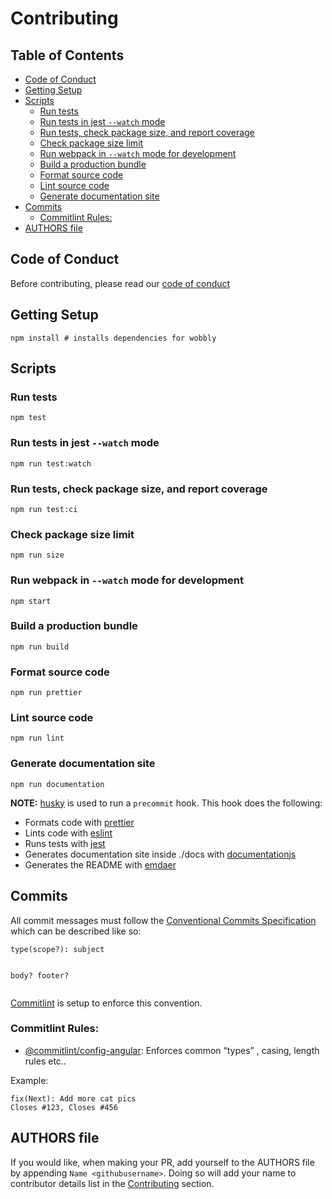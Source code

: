 <!--
  This file was generated by emdaer

  Its template can be found at .emdaer/CONTRIBUTING.emdaer.md
-->

<h1 id="contributing">Contributing</h1>
<h2 id="table-of-contents">Table of Contents</h2>

<ul>
<li><a href="#code-of-conduct">Code of Conduct</a></li>
<li><a href="#getting-setup">Getting Setup</a></li>
<li><a href="#scripts">Scripts</a><ul>
<li><a href="#run-tests">Run tests</a></li>
<li><a href="#run-tests-in-jest---watch-mode">Run tests in jest <code>--watch</code> mode</a></li>
<li><a href="#run-tests-check-package-size-and-report-coverage">Run tests, check package size, and report coverage</a></li>
<li><a href="#check-package-size-limit">Check package size limit</a></li>
<li><a href="#run-webpack-in---watch-mode-for-development">Run webpack in <code>--watch</code> mode for development</a></li>
<li><a href="#build-a-production-bundle">Build a production bundle</a></li>
<li><a href="#format-source-code">Format source code</a></li>
<li><a href="#lint-source-code">Lint source code</a></li>
<li><a href="#generate-documentation-site">Generate documentation site</a></li>
</ul>
</li>
<li><a href="#commits">Commits</a><ul>
<li><a href="#commitlint-rules">Commitlint Rules:</a></li>
</ul>
</li>
<li><a href="#authors-file">AUTHORS file</a></li>
</ul>

<h2 id="code-of-conduct">Code of Conduct</h2>
<p>Before contributing, please read our <a href="./CODE_OF_CONDUCT.md">code of conduct</a></p>
<h2 id="getting-setup">Getting Setup</h2>
<pre><code class="lang-sh">npm install # installs dependencies for wobbly
</code></pre>
<h2 id="scripts">Scripts</h2>
<h3 id="run-tests">Run tests</h3>
<p><code>npm test</code></p>
<h3 id="run-tests-in-jest-watch-mode">Run tests in jest <code>--watch</code> mode</h3>
<p><code>npm run test:watch</code></p>
<h3 id="run-tests-check-package-size-and-report-coverage">Run tests, check package size, and report coverage</h3>
<p><code>npm run test:ci</code></p>
<h3 id="check-package-size-limit">Check package size limit</h3>
<p><code>npm run size</code></p>
<h3 id="run-webpack-in-watch-mode-for-development">Run webpack in <code>--watch</code> mode for development</h3>
<p><code>npm start</code></p>
<h3 id="build-a-production-bundle">Build a production bundle</h3>
<p><code>npm run build</code></p>
<h3 id="format-source-code">Format source code</h3>
<p><code>npm run prettier</code></p>
<h3 id="lint-source-code">Lint source code</h3>
<p><code>npm run lint</code></p>
<h3 id="generate-documentation-site">Generate documentation site</h3>
<p><code>npm run documentation</code></p>
<p><strong>NOTE:</strong> <a href="https://github.com/typicode/husky">husky</a> is used to run a <code>precommit</code> hook. This hook does the following:</p>
<ul>
<li>Formats code with <a href="https://github.com/prettier/prettier">prettier</a></li>
<li>Lints code with <a href="https://github.com/eslint/eslint">eslint</a></li>
<li>Runs tests with <a href="https://github.com/facebook/jest">jest</a></li>
<li>Generates documentation site inside ./docs with <a href="documentation.js.org">documentationjs</a></li>
<li>Generates the README with <a href="emdaer.me">emdaer</a></li>
</ul>
<h2 id="commits">Commits</h2>
<p>All commit messages must follow the <a href="https://conventionalcommits.org/">Conventional Commits Specification</a> which can be described like so:</p>
<pre><code>type(scope?): subject

body?
footer?
</code></pre><p><a href="https://github.com/marionebl/commitlint">Commitlint</a> is setup to enforce this convention.</p>
<h3 id="commitlint-rules-">Commitlint Rules:</h3>
<ul>
<li><a href="https://github.com/marionebl/commitlint/tree/master/@commitlint/config-angular#rules">@commitlint/config-angular</a>: Enforces common &#8220;types&#8221; , casing, length rules etc..</li>
</ul>
<p>Example:</p>
<pre><code>fix(Next): Add more cat pics
Closes #123, Closes #456
</code></pre><h2 id="authors-file">AUTHORS file</h2>
<p>If you would like, when making your PR, add yourself to the AUTHORS file by appending <code>Name &lt;githubusername&gt;</code>. Doing so will add your name to contributor details list in the <a href="https://github.com/infiniteluke/wobbly#contributing">Contributing</a> section.</p>
